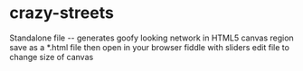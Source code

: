 # crazy-streets
Standalone file -- generates goofy looking network in HTML5 canvas region
save as a *.html file then open in your browser
fiddle with sliders
edit file to change size of canvas
